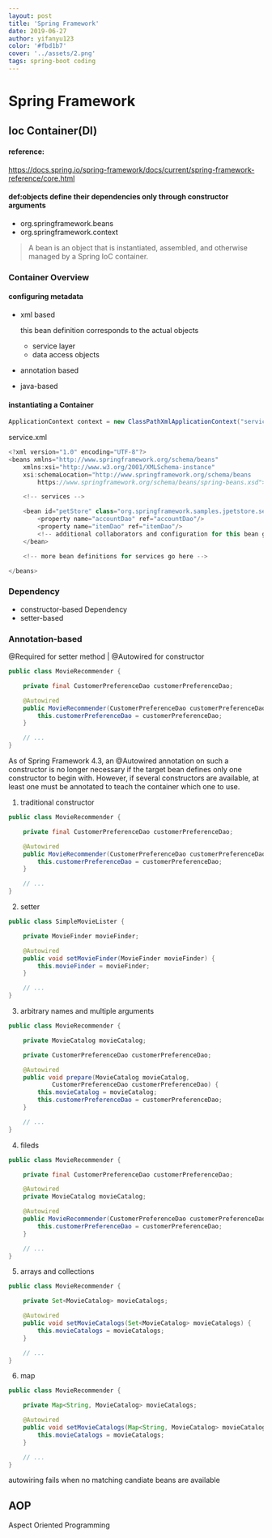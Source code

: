 ```yaml
---
layout: post
title: 'Spring Framework'
date: 2019-06-27
author: yifanyu123
color: '#fbd1b7'
cover: '../assets/2.png'
tags: spring-boot coding
---
```


# Spring Framework
## Ioc Container(DI)
#### reference:
https://docs.spring.io/spring-framework/docs/current/spring-framework-reference/core.html
#### def:objects define their dependencies only through constructor arguments

- org.springframework.beans
- org.springframework.context

>A bean is an object that is instantiated, assembled, and otherwise managed by a Spring IoC container.

### Container Overview
#### configuring metadata
- xml based

  this bean definition corresponds to the actual objects
    - service layer
    - data access objects
- annotation based
- java-based

#### instantiating a Container
```java
ApplicationContext context = new ClassPathXmlApplicationContext("services.xml", "daos.xml");
```

service.xml
```java
<?xml version="1.0" encoding="UTF-8"?>
<beans xmlns="http://www.springframework.org/schema/beans"
    xmlns:xsi="http://www.w3.org/2001/XMLSchema-instance"
    xsi:schemaLocation="http://www.springframework.org/schema/beans
        https://www.springframework.org/schema/beans/spring-beans.xsd">

    <!-- services -->

    <bean id="petStore" class="org.springframework.samples.jpetstore.services.PetStoreServiceImpl">
        <property name="accountDao" ref="accountDao"/>
        <property name="itemDao" ref="itemDao"/>
        <!-- additional collaborators and configuration for this bean go here -->
    </bean>

    <!-- more bean definitions for services go here -->

</beans>

```

### Dependency
- constructor-based Dependency
- setter-based

### Annotation-based
@Required for setter method | @Autowired for constructor

```java
public class MovieRecommender {

    private final CustomerPreferenceDao customerPreferenceDao;

    @Autowired
    public MovieRecommender(CustomerPreferenceDao customerPreferenceDao) {
        this.customerPreferenceDao = customerPreferenceDao;
    }

    // ...
}
```
> 	
As of Spring Framework 4.3, an @Autowired annotation on such a constructor is no longer necessary if the target bean defines only one constructor to begin with. However, if several constructors are available, at least one must be annotated to teach the container which one to use.

1. traditional constructor
```java
public class MovieRecommender {

    private final CustomerPreferenceDao customerPreferenceDao;

    @Autowired
    public MovieRecommender(CustomerPreferenceDao customerPreferenceDao) {
        this.customerPreferenceDao = customerPreferenceDao;
    }

    // ...
}
```
2. setter
```java
public class SimpleMovieLister {

    private MovieFinder movieFinder;

    @Autowired
    public void setMovieFinder(MovieFinder movieFinder) {
        this.movieFinder = movieFinder;
    }

    // ...
}
```
3. arbitrary names and multiple arguments
```java
public class MovieRecommender {

    private MovieCatalog movieCatalog;

    private CustomerPreferenceDao customerPreferenceDao;

    @Autowired
    public void prepare(MovieCatalog movieCatalog,
            CustomerPreferenceDao customerPreferenceDao) {
        this.movieCatalog = movieCatalog;
        this.customerPreferenceDao = customerPreferenceDao;
    }

    // ...
}
```
4. fileds
```java
public class MovieRecommender {

    private final CustomerPreferenceDao customerPreferenceDao;

    @Autowired
    private MovieCatalog movieCatalog;

    @Autowired
    public MovieRecommender(CustomerPreferenceDao customerPreferenceDao) {
        this.customerPreferenceDao = customerPreferenceDao;
    }

    // ...
}
```
5. arrays and collections
```java
public class MovieRecommender {

    private Set<MovieCatalog> movieCatalogs;

    @Autowired
    public void setMovieCatalogs(Set<MovieCatalog> movieCatalogs) {
        this.movieCatalogs = movieCatalogs;
    }

    // ...
}
```
6. map
```java
public class MovieRecommender {

    private Map<String, MovieCatalog> movieCatalogs;

    @Autowired
    public void setMovieCatalogs(Map<String, MovieCatalog> movieCatalogs) {
        this.movieCatalogs = movieCatalogs;
    }

    // ...
}
```
autowiring fails when no matching candiate beans are available

## AOP
Aspect Oriented Programming
